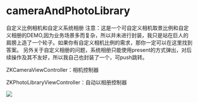 # cameraAndPhotoLibrary
自定义比例相机和自定义系统相册
注意：这是一个可自定义相机取景比例和自定义相册的DEMO,因为业务场景多而复杂，所以并未进行封装，我只是站在巨人的肩膀上造了一个轮子。如果你有自定义相机比例的需求，那你一定可以在这里找到答案。
另外关于自定义相册的问题，系统相册只能使用present的方式弹出，对后续操作及其不友好，所以我自己也封装了一个，可push跳转。

ZKCameraViewController：相机控制器

ZKPhotoLibraryViewController：自动以相册控制器

![](http://xsjy-1254153797.cos.ap-shanghai.myqcloud.com/liuliu/picture/ios/1648540791/512A3366-573B-4E2C-8FC3-656A32AC35F5.png)
